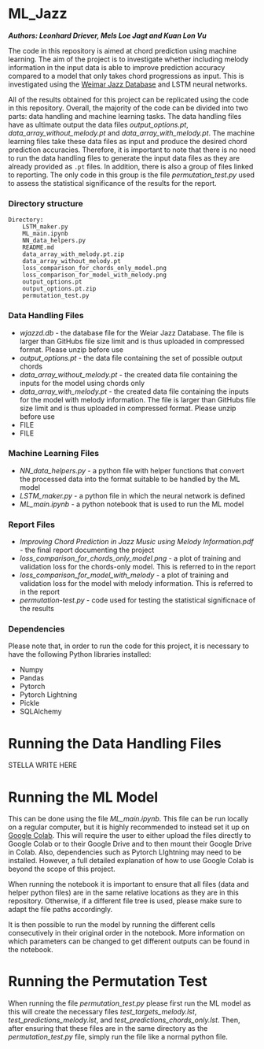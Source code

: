 # ML_Jazz

***Authors: Leonhard Driever, Mels Loe Jagt and Kuan Lon Vu***

The code in this repository is aimed at chord prediction using machine learning. The aim of the project is to investigate whether including melody information in the input data is able to improve prediction accuracy compared to a model that only takes chord progressions as input. This is investigated using the [Weimar Jazz Database](https://jazzomat.hfm-weimar.de/dbformat/dboverview.html) and LSTM neural networks.

All of the results obtained for this project can be replicated using the code in this repository. Overall, the majority of the code can be divided into two parts: data handling and machine learning tasks. The data handling files have as ultimate output the data files *output_options.pt*, *data_array_without_melody.pt* and *data_array_with_melody.pt*. The machine learning files take these data files as input and produce the desired chord prediction accuracies. Therefore, it is important to note that there is no need to run the data handling files to generate the input data files as they are already provided as `.pt` files. In addition, there is also a group of files linked to reporting. The only code in this group is the file *permutation_test.py* used to assess the statistical significance of the results for the report.

### Directory structure
```
Directory:
    LSTM_maker.py
    ML_main.ipynb
    NN_data_helpers.py
    README.md
    data_array_with_melody.pt.zip
    data_array_without_melody.pt
    loss_comparison_for_chords_only_model.png
    loss_comparison_for_model_with_melody.png
    output_options.pt
    output_options.pt.zip
    permutation_test.py
```

### Data Handling Files
- *wjazzd.db* - the database file for the Weiar Jazz Database. The file is larger than GitHubs file size limit and is thus uploaded in compressed format. Please unzip before use
- *output_options.pt* - the data file containing the set of possible output chords
- *data_array_without_melody.pt* - the created data file containing the inputs for the model using chords only
- *data_array_with_melody.pt* - the created data file containing the inputs for the model with melody information. The file is larger than GitHubs file size limit and is thus uploaded in compressed format. Please unzip before use
- FILE
- FILE

### Machine Learning Files
- *NN_data_helpers.py* - a python file with helper functions that convert the processed data into the format suitable to be handled by the ML model
- *LSTM_maker.py* - a python file in which the neural network is defined
- *ML_main.ipynb* - a python notebook that is used to run the ML model

### Report Files
- *Improving Chord Prediction in Jazz Music using Melody Information.pdf* - the final report documenting the project
- *loss_comparison_for_chords_only_model.png* - a plot of training and validation loss for the chords-only model. This is referred to in the report
- *loss_comparison_for_model_with_melody* - a plot of training and validation loss for the model with melody information. This is referred to in the report
- *permutation-test.py* - code used for testing the statistical significnace of the results

### Dependencies
Please note that, in order to run the code for this project, it is necessary to have the following Python libraries installed:
- Numpy
- Pandas
- Pytorch
- Pytorch Lightning
- Pickle
- SQLAlchemy

# Running the Data Handling Files
STELLA WRITE HERE

# Running the ML Model
This can be done using the file *ML_main.ipynb*. This file can be run locally on a regular computer, but it is highly recommended to instead set it up on [Google Colab](https://colab.research.google.com/). This will require the user to either upload the files directly to Google Colab or to their Google Drive and to then mount their Google Drive in Colab. Also, dependencies such as Pytorch LIghtning may need to be installed. However, a full detailed explanation of how to use Google Colab is beyond the scope of this project.

When running the notebook it is important to ensure that all files (data and helper python files) are in the same relative locations as they are in this repository. Otherwise, if a different file tree is used, please make sure to adapt the file paths accordingly.

It is then possible to run the model by running the different cells consecutively in their original order in the notebook. More information on which parameters can be changed to get different outputs can be found in the notebook.

# Running the Permutation Test
When running the file *permutation_test.py* please first run the ML model as this will create the necessary files *test_targets_melody.lst*, *test_predictions_melody.lst*, and *test_predictions_chords_only.lst*. Then, after ensuring that these files are in the same directory as the *permutation_test.py* file, simply run the file like a normal python file.
